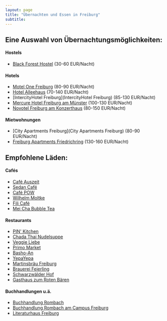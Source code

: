 ```yaml
---
layout: page
title: "Übernachten und Essen in Freiburg"
subtitle:
---
```


## Eine Auswahl von Übernachtungsmöglichkeiten:

#### Hostels

- [Black Forest Hostel](http://www.booking.com/Share-19tztx) (30-60 EUR/Nacht)

#### Hotels
- [Motel One Freiburg](http://www.booking.com/Share-3wyV6u) (80-90 EUR/Nacht)
- [Hotel Alleehaus](http://www.booking.com/Share-VsUACT) (70-140 EUR/Nacht)
- [IntercityHotel Freiburg](IntercityHotel Freiburg) (85-130 EUR/Nacht)
- [Mercure Hotel Freiburg am Münster](http://www.booking.com/Share-yjU1v6) (100-130 EUR/Nacht)
- [Novotel Freiburg am Konzerthaus](http://www.booking.com/Share-9W8cZB) (80-150 EUR/Nacht)

#### Mietwohnungen
- [City Apartments Freiburg](City Apartments Freiburg) (80-90 EUR/Nacht)
- [Freiburg Apartments Friedrichring](http://www.booking.com/Share-dNLsfr4) (130-160 EUR/Nacht)

## Empfohlene Läden:

#### Cafés
- [Café Auszeit](https://goo.gl/maps/Ws7R6b2ahPwsvWKaA)
- [Sedan Café](https://g.page/sedancafe?share)
- [Café POW](https://goo.gl/maps/5uBMQ31gzkSnmeN28)
- [Wilhelm Moltke](https://g.page/cafe-moltke-freiburg?share)
- [Fili Café](https://goo.gl/maps/ybKskh8dXvqY6xTFA)
- [Mei Cha Bubble Tea](https://goo.gl/maps/YTnDczuBDSrdwYZt5)

#### Restaurants
- [PIN' Kitchen](https://g.page/pinkitchen-freiburg?share)
- [Chada Thai Nudelsuppe](https://goo.gl/maps/oFhACZjbadL8g74E8)
- [Veggie Liebe](https://g.page/VeggiLiebe?share)
- [Primo Market](https://goo.gl/maps/wrMSNpYDTjovwf5P7)
- [Basho-An](https://g.page/basho-an?share)
- [YepaYepa](https://goo.gl/maps/PFii6TbYz7MVfbUV7)
- [Martinsbräu Freiburg](https://goo.gl/maps/DKugzn7ef4A3bik86)
- [Brauerei Feierling](https://goo.gl/maps/29kQLWpJvH6qKGEFA)
- [Schwarzwälder Hof](https://goo.gl/maps/SZq9AHc4o69pQoZZA)
- [Gasthaus zum Roten Bären](https://goo.gl/maps/6b5dxxG11U3C2KR7A)

#### Buchhandlungen u.ä.
- [Buchhandlung Rombach](https://goo.gl/maps/J7EYnW7zQR2k1BTW9)
- [Buchhandlung Rombach am Campus Freiburg](https://goo.gl/maps/HJo4Lxos1zUwwCdYA)
- [Literaturhaus Freiburg](https://goo.gl/maps/9UCW7fsKaUj6BKb1A)
